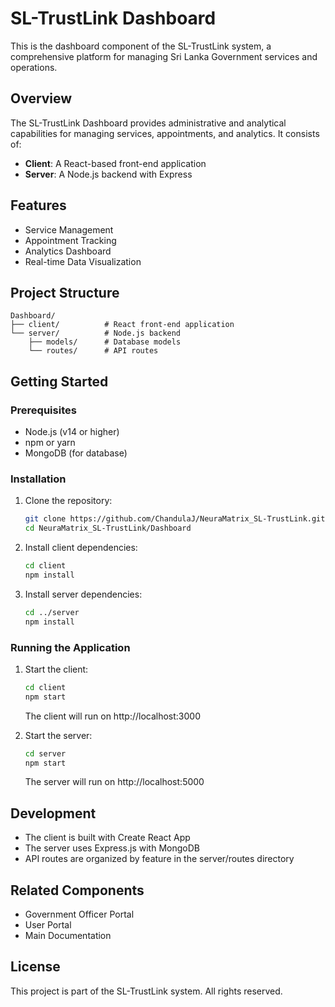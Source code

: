 # SL-TrustLink Dashboard

This is the dashboard component of the SL-TrustLink system, a comprehensive platform for managing Sri Lanka Government services and operations.

## Overview

The SL-TrustLink Dashboard provides administrative and analytical capabilities for managing services, appointments, and analytics. It consists of:

- **Client**: A React-based front-end application
- **Server**: A Node.js backend with Express

## Features

- Service Management
- Appointment Tracking
- Analytics Dashboard
- Real-time Data Visualization

## Project Structure

```
Dashboard/
├── client/          # React front-end application
└── server/          # Node.js backend
    ├── models/      # Database models
    └── routes/      # API routes
```

## Getting Started

### Prerequisites

- Node.js (v14 or higher)
- npm or yarn
- MongoDB (for database)

### Installation

1. Clone the repository:
   ```bash
   git clone https://github.com/ChandulaJ/NeuraMatrix_SL-TrustLink.git
   cd NeuraMatrix_SL-TrustLink/Dashboard
   ```

2. Install client dependencies:
   ```bash
   cd client
   npm install
   ```

3. Install server dependencies:
   ```bash
   cd ../server
   npm install
   ```

### Running the Application

1. Start the client:
   ```bash
   cd client
   npm start
   ```
   The client will run on http://localhost:3000

2. Start the server:
   ```bash
   cd server
   npm start
   ```
   The server will run on http://localhost:5000

## Development

- The client is built with Create React App
- The server uses Express.js with MongoDB
- API routes are organized by feature in the server/routes directory


## Related Components

- Government Officer Portal
- User Portal
- Main Documentation

## License

This project is part of the SL-TrustLink system. All rights reserved.
